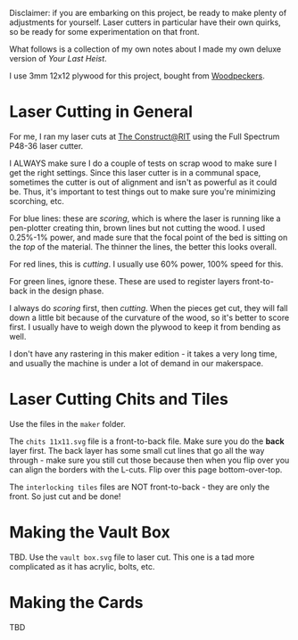 Disclaimer: if you are embarking on this project, be ready to make plenty of adjustments for yourself. Laser cutters in particular have their own quirks, so be ready for some experimentation on that front.

What follows is a collection of my own notes about I made my own deluxe version of _Your Last Heist_.

I use 3mm 12x12 plywood for this project, bought from [Woodpeckers](https://www.amazon.com/dp/B013NT3OAC/_encoding=UTF8?coliid=I3QFND208OX3OT&colid=IAYRBA26OFG1).

# Laser Cutting in General

For me, I ran my laser cuts at [The Construct@RIT](http://hack.rit.edu) using the Full Spectrum P48-36 laser cutter.

I ALWAYS make sure I do a couple of tests on scrap wood to make sure I get the right settings. Since this laser cutter is in a communal space, sometimes the cutter is out of alignment and isn't as powerful as it could be. Thus, it's important to test things out to make sure you're minimizing scorching, etc.

For blue lines: these are *scoring*, which is where the laser is running like a pen-plotter creating thin, brown lines but not cutting the wood. I used 0.25%-1% power, and made sure that the focal point of the bed is sitting on the *top* of the material. The thinner the lines, the better this looks overall.

For red lines, this is *cutting*. I usually use 60% power, 100% speed for this.

For green lines, ignore these. These are used to register layers front-to-back in the design phase.

I always do *scoring* first, then *cutting*. When the pieces get cut, they will fall down a little bit because of the curvature of the wood, so it's better to score first. I usually have to weigh down the plywood to keep it from bending as well.

I don't have any rastering in this maker edition - it takes a very long time, and usually the machine is under a lot of demand in our makerspace.

# Laser Cutting Chits and Tiles

Use the files in the `maker` folder.

The `chits 11x11.svg` file is a front-to-back file. Make sure you do the **back** layer first. The back layer has some small cut lines that go all the way through - make sure you still cut those because then when you flip over you can align the borders with the L-cuts. Flip over this page bottom-over-top.

The `interlocking tiles` files are NOT front-to-back - they are only the front. So just cut and be done!

# Making the Vault Box

TBD. Use the `vault box.svg` file to laser cut. This one is a tad more complicated as it has acrylic, bolts, etc.

# Making the Cards

TBD
